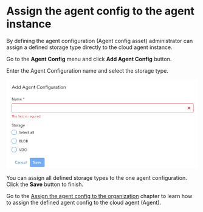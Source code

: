 # Assign the agent config to the agent instance

By defining the agent configuration \(Agent config asset\) administrator can assign a defined storage type directly to the cloud agent instance. 

Go to the **Agent Config** menu and click **Add Agent Config** button.

Enter the Agent Configuration name and select the storage type.

![](../../../.gitbook/assets/image%20%2811%29.png)

You can assign all defined storage types to the one agent configuration. Click the **Save** button to finish.

Go to the [Assign the agent config to the organization]() chapter to learn how to assign the defined agent config to the cloud agent \(Agent\).

